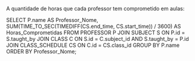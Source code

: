 A quantidade de horas que cada professor tem comprometido em aulas:

SELECT
    P.name AS Professor_Nome,
    SUM(TIME_TO_SEC(TIMEDIFF(CS.end_time, CS.start_time)) / 3600) AS Horas_Comprometidas
FROM
    PROFESSOR P
JOIN
    SUBJECT S ON P.id = S.taught_by
JOIN
    CLASS C ON S.id = C.subject_id AND S.taught_by = P.id
JOIN
    CLASS_SCHEDULE CS ON C.id = CS.class_id
GROUP BY
    P.name
ORDER BY
    Professor_Nome;
